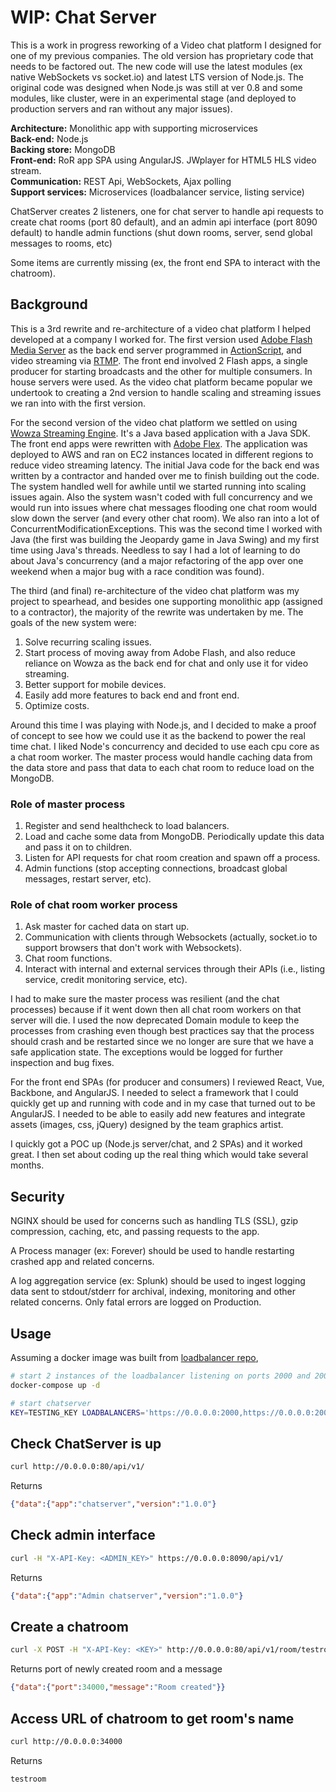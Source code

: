 # WIP: Chat Server

This is a work in progress reworking of a Video chat platform I designed for one of my previous companies. The old version has proprietary code that needs to be factored out. The new code will use the latest modules (ex native WebSockets vs socket.io) and latest LTS version of Node.js. The original code was designed when Node.js was still at ver 0.8 and some modules, like cluster, were in an experimental stage (and deployed to production servers and ran without any major issues).

**Architecture:** Monolithic app with supporting microservices  
**Back-end:** Node.js  
**Backing store:** MongoDB  
**Front-end:** RoR app SPA using AngularJS. JWplayer for HTML5 HLS video stream.  
**Communication:** REST Api, WebSockets, Ajax polling  
**Support services:** Microservices (loadbalancer service, listing service)



ChatServer creates 2 listeners, one for chat server to handle api requests to create chat rooms (port 80 default), and an admin api interface (port 8090 default) to
handle admin functions (shut down rooms, server, send global messages to rooms, etc)

Some items are currently missing (ex, the front end SPA to interact with the chatroom).

## Background
This is a 3rd rewrite and re-architecture of a video chat platform I helped developed at a company I worked for. The first version 
used [Adobe Flash Media Server](https://en.wikipedia.org/wiki/Adobe_Flash_Media_Server) as the back end server programmed in [ActionScript](https://en.wikipedia.org/wiki/ActionScript), and video streaming via [RTMP](https://en.wikipedia.org/wiki/Real-Time_Messaging_Protocol). The front end involved 2 Flash apps, a single producer for starting broadcasts and the other for multiple consumers. In house servers were used. As the video chat platform became popular we undertook to creating a 2nd version to handle scaling and streaming issues we ran into with the first version. 

For the second version of the video chat platform we settled on using [Wowza Streaming Engine](https://www.wowza.com/products/streaming-engine). It's a Java based application with a Java SDK. The front end apps were rewritten with [Adobe Flex](https://en.wikipedia.org/wiki/Apache_Flex). The application was deployed to AWS and ran on EC2 instances located in different regions to reduce video streaming latency. The initial Java code for the back end was written by a contractor and handed over me to finish building out the code. The system handled well for awhile until we started running into scaling issues again. Also the system wasn't coded with full concurrency and we would run into issues where chat messages flooding one chat room would slow down the server (and every other chat room). We also ran into a lot of ConcurrentModificationExceptions. This was the second time I worked with Java (the first was building the Jeopardy game in Java Swing) and my first time using Java's threads. Needless to say I had a lot of learning to do about Java's concurrency (and a major refactoring of the app over one weekend when a major bug with a race condition was found). 

The third (and final) re-architecture of the video chat platform was my project to spearhead, and besides one supporting monolithic app (assigned to a contractor), the majority of the rewrite was undertaken by me. The goals of the new system were:
1) Solve recurring scaling issues. 
2) Start process of moving away from Adobe Flash, and also reduce reliance on Wowza as the back end for chat and only use it for video streaming.
3) Better support for mobile devices. 
4) Easily add more features to back end and front end.
5) Optimize costs. 

Around this time I was playing with Node.js, and I decided to make a proof of concept to see how we could use it as the backend to power the real time chat. I liked Node's concurrency and decided to use each cpu core as a chat room worker. The master process would handle caching data from the data store and pass that data to each chat room to reduce load on the MongoDB. 

### Role of master process
1) Register and send healthcheck to load balancers.
2) Load and cache some data from MongoDB. Periodically update this data and pass it on to children.
3) Listen for API requests for chat room creation and spawn off a process.
4) Admin functions (stop accepting connections, broadcast global messages, restart server, etc).

### Role of chat room worker process
1) Ask master for cached data on start up.
2) Communication with clients through Websockets (actually, socket.io to support browsers that don't work with Websockets).
3) Chat room functions.
4) Interact with internal and external services through their APIs (i.e., listing service, credit monitoring service, etc).

I had to make sure the master process was resilient (and the chat processes) because if it went down then all chat room workers on that server will die. I used the now deprecated Domain module to keep the processes from crashing even though best practices say that the process should crash and be restarted since we no longer are sure that we have a safe application state.
The exceptions would be logged for further inspection and bug fixes.

For the front end SPAs (for producer and consumers) I reviewed React, Vue, Backbone, and AngularJS. I needed to select a framework that I could quickly get up and running with code and in my case that turned out to be AngularJS. I needed to be able to easily add new features and integrate assets (images, css, jQuery) designed by the team graphics artist.

I quickly got a POC up (Node.js server/chat, and 2 SPAs) and it worked great. I then set about coding up the real thing which would take several months.

## Security

NGINX should be used for concerns such as handling TLS (SSL), gzip compression, caching, etc, and passing requests to the app. 

A Process manager (ex: Forever) should be used to handle restarting crashed app and related concerns.

A log aggregation service (ex: Splunk) should be used to ingest logging data sent to stdout/stderr for archival, indexing, monitoring and other related concerns. Only fatal errors are logged on Production.

## Usage

Assuming a docker image was built from [loadbalancer repo](../loadbalancer),

```bash
# start 2 instances of the loadbalancer listening on ports 2000 and 2001
docker-compose up -d

# start chatserver
KEY=TESTING_KEY LOADBALANCERS='https://0.0.0.0:2000,https://0.0.0.0:2001' LOADBALANCER_KEY=LB_TESTING_KEY ADMIN_KEY=<ADMIN_KEY> PORT=80 npm start
```

## Check ChatServer is up
```bash
curl http://0.0.0.0:80/api/v1/
```

Returns
```json
{"data":{"app":"chatserver","version":"1.0.0"}
```

## Check admin interface
```bash
curl -H "X-API-Key: <ADMIN_KEY>" https://0.0.0.0:8090/api/v1/
```

Returns
```json
{"data":{"app":"Admin chatserver","version":"1.0.0"}
```
## Create a chatroom
```bash
curl -X POST -H "X-API-Key: <KEY>" http://0.0.0.0:80/api/v1/room/testroom
```

Returns port of newly created room and a message
```json
{"data":{"port":34000,"message":"Room created"}}
```

## Access URL of chatroom to get room's name
```bash
curl http://0.0.0.0:34000
```

Returns
```bash
testroom
```

